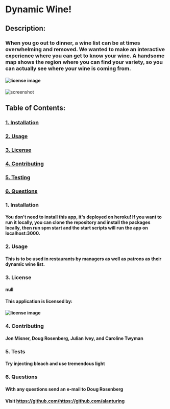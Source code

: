 
# Dynamic Wine!
  
  ## Description:
  ### When you go out to dinner, a wine list can be at times overwhelming and removed. We wanted to make an interactive experience where you can get to know your wine. A handsome map shows the region where you can find your variety, so you can actually see where your wine is coming from.
  #### ![license image](https://img.shields.io/badge/License--color=orange.svg)

![screenshot](images/readmeGen.png)

  ## Table of Contents:
  ###     [1. Installation](#Installation)
  ###     [2. Usage](#Usage)
  ###     [3. License](#License)
  ###     [4. Contributing](#Contributing)
  ###     [5. Testing](#Tests)
  ###     [6. Questions](#Questions)

  ### 1. Installation
  #### You don't need to install this app, it's deployed on heroku! If you want to run it locally, you can clone the repository and install the packages locally, then run spm start and the start scripts will run the app on localhost:3000.

  ### 2. Usage
  #### This is to be used in restaurants by managers as well as patrons as their dynamic wine list.

  ### 3. License
  #### null
  #### This application is licensed by:
  #### ![license image](https://img.shields.io/badge/License--color=orange.svg)

  ### 4. Contributing
  #### Jon Misner, Doug Rosenberg, Julian Ivey, and Caroline Twyman

  ### 5. Tests
  #### Try injecting bleach and use tremendous light

  ### 6. Questions
  #### With any questions send an e-mail to Doug Rosenberg
  #### Visit https://github.com/https://github.com/alanturing

